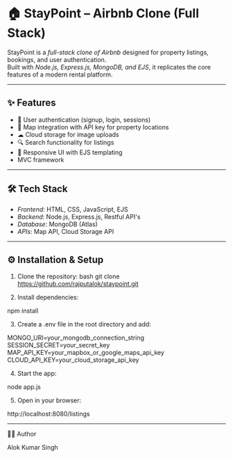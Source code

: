 # 🏠 StayPoint – Airbnb Clone (Full Stack)

StayPoint is a *full-stack clone of Airbnb* designed for property listings, bookings, and user authentication.  
Built with *Node.js, Express.js, MongoDB, and EJS*, it replicates the core features of a modern rental platform.

---

## ✨ Features
- 🏡 User authentication (signup, login, sessions)
- 📍 Map integration with API key for property locations
- ☁ Cloud storage for image uploads
- 🔍 Search functionality for listings
- 📱 Responsive UI with EJS templating
- MVC framework

---

## 🛠 Tech Stack
- *Frontend*: HTML, CSS, JavaScript, EJS
- *Backend*: Node.js, Express.js, Restful API's
- *Database*: MongoDB (Atlas)
- *APIs*: Map API, Cloud Storage API

---

## ⚙ Installation & Setup

1. Clone the repository:
   bash
   git clone https://github.com/rajputalok/staypoint.git

2. Install dependencies:

npm install

3. Create a .env file in the root directory and add:

MONGO_URI=your_mongodb_connection_string
SESSION_SECRET=your_secret_key
MAP_API_KEY=your_mapbox_or_google_maps_api_key
CLOUD_API_KEY=your_cloud_storage_api_key

4. Start the app:

node app.js

5. Open in your browser:

http://localhost:8080/listings

---

👨‍💻 Author

Alok Kumar Singh
